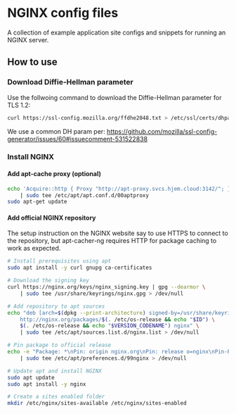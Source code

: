 # NGINX config files

A collection of example application site configs and snippets for running an NGINX server.

## How to use

### Download Diffie-Hellman parameter

Use the follwoing command to download the Diffie-Hellman parameter for TLS 1.2:

```sh
curl https://ssl-config.mozilla.org/ffdhe2048.txt > /etc/ssl/certs/dhparam.pem
```

We use a common DH param per: https://github.com/mozilla/ssl-config-generator/issues/60#issuecomment-531522838


### Install NGINX

#### Add apt-cache proxy (optional)

```sh
echo 'Acquire::http { Proxy "http://apt-proxy.svcs.hjem.cloud:3142/"; }' \
    | sudo tee /etc/apt/apt.conf.d/00aptproxy
sudo apt-get update
```

#### Add official NGINX repository

The setup instruction on the NGINX website say to use HTTPS to connect to the repository, but apt-cacher-ng requires HTTP for package caching to work as expected.

```sh
# Install prerequisites using apt
sudo apt install -y curl gnupg ca-certificates

# Download the signing key
curl https://nginx.org/keys/nginx_signing.key | gpg --dearmor \
    | sudo tee /usr/share/keyrings/nginx.gpg > /dev/null

# Add repository to apt sources
echo "deb [arch=$(dpkg --print-architecture) signed-by=/usr/share/keyrings/nginx.gpg] \
    http://nginx.org/packages/$(. /etc/os-release && echo "$ID") \
    $(. /etc/os-release && echo "$VERSION_CODENAME") nginx" \
    | sudo tee /etc/apt/sources.list.d/nginx.list > /dev/null

# Pin package to official release
echo -e "Package: *\nPin: origin nginx.org\nPin: release o=nginx\nPin-Priority: 900\n" \
    | sudo tee /etc/apt/preferences.d/99nginx > /dev/null

# Update apt and install NGINX
sudo apt update
sudo apt install -y nginx

# Create a sites enabled folder
mkdir /etc/nginx/sites-available /etc/nginx/sites-enabled

```


